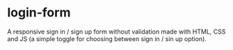 # login-form
A responsive sign in / sign up form without validation made with HTML, CSS and JS (a simple toggle for choosing between sign in / sin up option).
